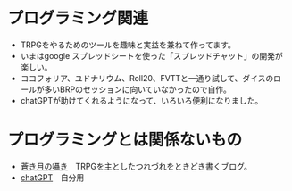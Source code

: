 # プログラミング関連
- TRPGをやるためのツールを趣味と実益を兼ねて作ってます。
- いまはgoogle スプレッドシートを使った「スプレッドチャット」の開発が楽しい。
- ココフォリア、ユドナリウム、Roll20、FVTTと一通り試して、ダイスのロールが多いBRPのセッションに向いていなかったので自作。
- chatGPTが助けてくれるようになって、いろいろ便利になりました。

# プログラミングとは関係ないもの
- [蒼き月の囁き](https://nayuta77.hatenadiary.com/)　TRPGを主としたつれづれをときどき書くブログ。
- [chatGPT](https://chat.openai.com/chat)　自分用


<!--
**runequest77/runequest77** is a ✨ _special_ ✨ repository because its `README.md` (this file) appears on your GitHub profile.

Here are some ideas to get you started:

- 🔭 I’m currently working on ...
- 🌱 I’m currently learning ...
- 👯 I’m looking to collaborate on ...
- 🤔 I’m looking for help with ...
- 💬 Ask me about ...
- 📫 How to reach me: ...
- 😄 Pronouns: ...
- ⚡ Fun fact: ...
-->
